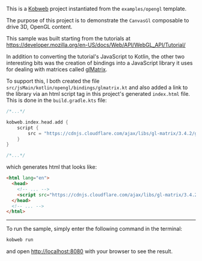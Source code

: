 This is a [Kobweb](https://github.com/varabyte/kobweb) project instantiated from the `examples/opengl` template.

The purpose of this project is to demonstrate the `CanvasGl` composable to drive 3D, OpenGL content.

This sample was built starting from the tutorials at
https://developer.mozilla.org/en-US/docs/Web/API/WebGL_API/Tutorial/

In addition to converting the tutorial's JavaScript to Kotlin, the other two interesting bits was the creation of
bindings into a JavaScript library it uses for dealing with matrices called
[glMatrix](https://github.com/toji/gl-matrix).

To support this, I both created the file `src/jsMain/kotlin/opengl/bindings/glmatrix.kt` and also added a link to the
library via an html script tag in this project's generated `index.html` file. This is done in the `build.gradle.kts`
file:

```kotlin
/*...*/

kobweb.index.head.add {
    script {
        src = "https://cdnjs.cloudflare.com/ajax/libs/gl-matrix/3.4.2/gl-matrix-min.js"
    }
}

/*...*/
```

which generates html that looks like:

```html
<html lang="en">
  <head>
    <!-- ... -->
    <script src="https://cdnjs.cloudflare.com/ajax/libs/gl-matrix/3.4.2/gl-matrix-min.js"></script>
  </head>
  <!-- ... -->
</html>
```

---

To run the sample, simply enter the following command in the terminal:

```bash
kobweb run
```

and open [http://localhost:8080](http://localhost:8080) with your browser to see the result.